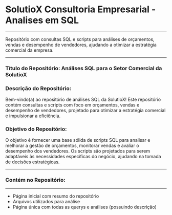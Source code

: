 # SolutioX Consultoria Empresarial - Analises em SQL 
***
Repositório com consultas SQL e scripts para análises de orçamentos, vendas e desempenho de vendedores, ajudando a otimizar a estratégia comercial da empresa.
***
### Título do Repositório: Análises SQL para o Setor Comercial da SolutioX

### Descrição do Repositório:

Bem-vindo(a) ao repositório de análises SQL da SolutioX! Este repositório contém consultas e scripts com foco em orçamentos, vendas e desempenho de vendedores, projetado para otimizar a estratégia comercial e impulsionar a eficiência.

### Objetivo do Repositório:

O objetivo é fornecer uma base sólida de scripts SQL para analisar e melhorar a gestão de orçamentos, monitorar vendas e avaliar o desempenho dos vendedores. Os scripts são projetados para serem adaptáveis às necessidades específicas do negócio, ajudando na tomada de decisões estratégicas.
***
### Contém no Repositório:
***

- Página inicial com resumo do repositório
- Arquivos utilizados para análise
- Página única com todas as querys e análises (possuindo descrição)
